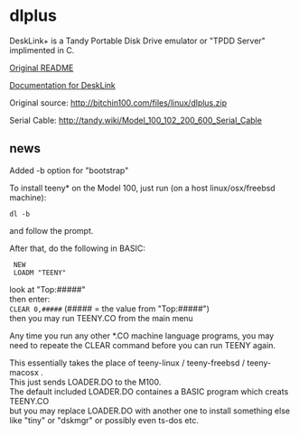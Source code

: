 # dlplus
DeskLink+ is a Tandy Portable Disk Drive emulator or "TPDD Server" implimented in C.

[Original README](README.txt)

[Documentation for DeskLink](dl.do)

Original source: <http://bitchin100.com/files/linux/dlplus.zip>

Serial Cable: <http://tandy.wiki/Model_100_102_200_600_Serial_Cable>

## news
Added -b option for "bootstrap"

To install teeny* on the Model 100, just run (on a host linux/osx/freebsd machine):
```
dl -b
```
and follow the prompt.

After that, do the following in BASIC:
```
 NEW
 LOADM "TEENY"
```
look at "Top:#####"  
then enter:  
```CLEAR 0,#####``` (##### = the value from "Top:#####")  
then you may run TEENY.CO from the main menu

Any time you run any other *.CO machine language programs, you may need to repeate the CLEAR command before you can run TEENY again.

This essentially takes the place of teeny-linux / teeny-freebsd / teeny-macosx .  
This just sends LOADER.DO to the M100.  
The default included LOADER.DO containes a BASIC program which creats TEENY.CO  
but you may replace LOADER.DO with another one to install something else like "tiny" or "dskmgr" or possibly even ts-dos etc.

